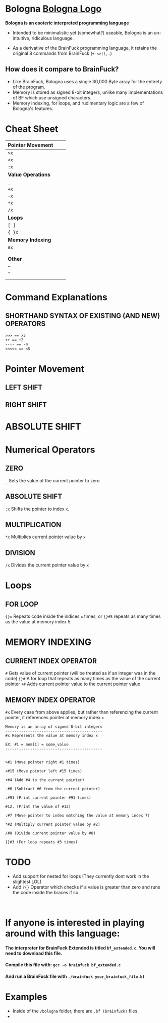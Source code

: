 # Bologna [Bologna Logo](https://github.com/Trevin-Small/Bologna/bologna.png)
**Bologna is an esoteric interpreted programming language**
- Intended to be minimalistic yet (somewhat?) useable, Bologna is an un-intuitive, ridiculous language.

- As a derivative of the BrainFuck programming language, it retains the original 8 commands from BrainFuck (```+-<>[],.```)

## How does it compare to BrainFuck?
- Like BrainFuck, Bologna uses a single 30,000 Byte array for the entirety of the program.
- Memory is stored as signed 8-bit integers, unlike many implementations of BF which use unsigned characters.
- Memory indexing, for loops, and rudimentary logic are a few of Bologna's features.

# Cheat Sheet

| Pointer Movement |      |      |
|------------------|------|------|
| ```>x```               |      |      |
| ```<x```               |      |      |
| ```:x```            |      |      |
| **Value Operations** |      |      |
| ```_```               |      |      |
| ```+x```               |      |      |
| ```-x```               |      |      |
| ```*x```               |      |      |
| ```/x```               |      |      |
| **Loops**            |      |      |
| ```[ ]```              |      |      |
| ```{ }x```             |      |      |
| **Memory Indexing**  |      |      |
| ```#x```               |      |      |
|                  |      |      |
|                  |      |      |
|  **Other**                |      |      |
|   ```~```           |      |      |
|   ```"```           |      |      |
|            |      |      |


# Command Explanations

## SHORTHAND SYNTAX OF EXISTING (AND NEW) OPERATORS
```brainfuck
>>> == >3
++ == +2
---- == -4
<<<<< == <5
```

# Pointer Movement

## LEFT SHIFT

## RIGHT SHIFT

# ABSOLUTE SHIFT

# Numerical Operators

## ZERO
```_``` Sets the value of the current pointer to zero

## ABSOLUTE SHIFT
```:x``` Shifts the pointer to index ```x```.

## MULTIPLICATION
```*x``` Multiplies current pointer value by ```x``` 

## DIVISION
```/x``` Divides the current pointer value by ```x```

# Loops

## FOR LOOP
```{}x``` Repeats code inside the indices ```x``` times, or ```{}#5``` repeats as many times as the value at memory index 5.

# MEMORY INDEXING

## CURRENT INDEX OPERATOR
```#``` Gets value of current pointer (will be treated as if an integer was in the code)
```{}#``` A for loop that repeats as many times as the value of the current pointer
```+#``` Adds current pointer value to the current pointer value

## MEMORY INDEX OPERATOR
```#x``` Every case from above applies, but rather than referencing the current pointer, it references pointer at memory index ```x```
```brainfuck
Memory is an array of signed 8-bit integers
-------------------------------------------
#x Represents the value at memory index x

EX: #1 = mem[1] = some_value
-------------------------------------------


>#1 (Move pointer right #1 times)

<#15 (Move pointer left #15 times)

+#4 (Add #4 to the current pointer)

-#6 (Subtract #6 from the current pointer)

.#91 (Print current pointer #91 times)

#12. (Print the value of #12)

:#7 (Move pointer to index matching the value at memory index 7)

*#2 (Multiply current pointer value by #2)

/#8 (Divide current pointer value by #8)

{}#3 (For loop repeats #3 times)
```

# TODO
- Add support for nested for loops (They currently dont work in the slightest LOL)
- Add ```?{}``` Operator which checks if a value is greater than zero and runs the code inside the braces if so.

<br>

# If anyone is interested in playing around with this language:

#### The interpreter for BrainFuck Extended is titled ```bf_extended.c```. You will need to download this file.

####  Compile this file with: ```gcc -o brainfuck bf_extended.c```

#### And run a BrainFuck file with ```./brainfuck your_brainfuck_file.bf```

# Examples
- Inside of the ```/bologna``` folder, there are ```.bf (brainfuck)``` files. 
- 